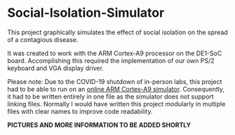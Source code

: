# Social-Isolation-Simulator
This project graphically simulates the effect of social isolation on the spread of a contagious disease.

It was created to work with the ARM Cortex-A9 processor on the DE1-SoC board. Accomplishing this required the implementation of our own PS/2 keyboard and VGA display driver.

Please note: Due to the COVID-19 shutdown of in-person labs, this project had to be able to run on an [online ARM Cortex-A9 simulator](https://cpulator.01xz.net/?sys=arm-de1soc). Consequently, it had to be written entirely in one file as the simulator does not support linking files. Normally I would have written this project modularly in multiple files with clear names to improve code readability.

**PICTURES AND MORE INFORMATION TO BE ADDED SHORTLY**
